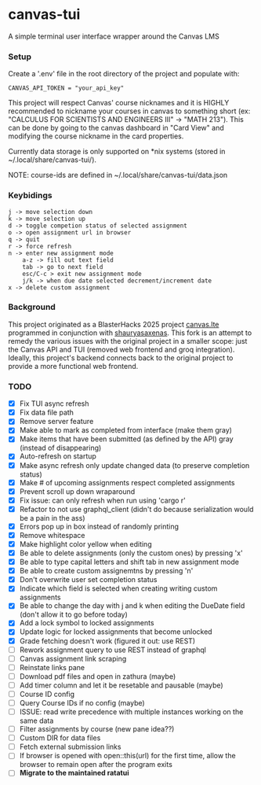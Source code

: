 # canvas-tui

A simple terminal user interface wrapper around the Canvas LMS

### Setup

Create a '.env' file in the root directory of the project and populate with:
```
CANVAS_API_TOKEN = "your_api_key"
```

This project will respect Canvas' course nicknames and it is HIGHLY recommended
to nickname your courses in canvas to something short (ex: "CALCULUS FOR
SCIENTISTS AND ENGINEERS III" -> "MATH 213"). This can be done by going to the
canvas dashboard in "Card View" and modifying the course nickname in the card
properties.

Currently data storage is only supported on *nix systems (stored in ~/.local/share/canvas-tui/).

NOTE: course-ids are defined in ~/.local/share/canvas-tui/data.json

### Keybidings

```
j -> move selection down
k -> move selection up
d -> toggle competion status of selected assignment
o -> open assignment url in browser
q -> quit
r -> force refresh
n -> enter new assignment mode
    a-z -> fill out text field
    tab -> go to next field
    esc/C-c > exit new assignment mode
    j/k -> when due date selected decrement/increment date
x -> delete custom assignment
```

### Background

This project originated as a BlasterHacks 2025 project [canvas.lte](https://github.com/hoehlrich/canvas-tui)
programmed in conjunction with [shauryasaxenas](https://github.com/shauryasaxenas). This fork is an attempt to
remedy the various issues with the original project in a smaller scope: just
the Canvas API and TUI (removed web frontend and groq integration). Ideally,
this project's backend connects back to the original project to provide a more
functional web frontend.

### TODO
- [X] Fix TUI async refresh
- [X] Fix data file path
- [X] Remove server feature
- [X] Make able to mark as completed from interface (make them gray)
- [X] Make items that have been submitted (as defined by the API) gray (instead of disappearing)
- [X] Auto-refresh on startup
- [X] Make async refresh only update changed data (to preserve completion status)
- [X] Make # of upcoming assignments respect completed assignments
- [X] Prevent scroll up down wraparound
- [X] Fix issue: can only refresh when run using 'cargo r'
- [X] Refactor to not use graphql_client (didn't do because serialization would be a pain in the ass)
- [X] Errors pop up in box instead of randomly printing
- [X] Remove whitespace
- [X] Make highlight color yellow when editing
- [X] Be able to delete assignments (only the custom ones) by pressing 'x'
- [X] Be able to type capital letters and shift tab in new assignment mode
- [X] Be able to create custom assignemtns by pressing 'n'
- [x] Don't overwrite user set completion status
- [X] Indicate which field is selected when creating writing custom assignments
- [x] Be able to change the day with j and k when editing the DueDate field (don't allow it to go before today)
- [X] Add a lock symbol to locked assignments
- [X] Update logic for locked assignments that become unlocked
- [X] Grade fetching doesn't work (figured it out: use REST)
- [ ] Rework assignment query to use REST instead of graphql
- [ ] Canvas assignment link scraping
- [ ] Reinstate links pane
- [ ] Download pdf files and open in zathura (maybe)
- [ ] Add timer column and let it be resetable and pausable (maybe)
- [ ] Course ID config
- [ ] Query Course IDs if no config (maybe)
- [ ] ISSUE: read write precedence with multiple instances working on the same data
- [ ] Filter assignments by course (new pane idea??)
- [ ] Custom DIR for data files
- [ ] Fetch external submission links
- [ ] If browser is opened with open::this(url) for the first time, allow the browser to remain open after the program exits
- [ ] **Migrate to the maintained ratatui**
